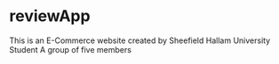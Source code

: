 # reviewApp
This is an E-Commerce website created by Sheefield Hallam University Student 
A group of five members
